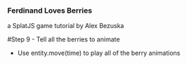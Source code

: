### Ferdinand Loves Berries
a SplatJS game tutorial by Alex Bezuska


#Step 9 - Tell all the berries to animate

- Use entity.move(time) to play all of the berry animations



